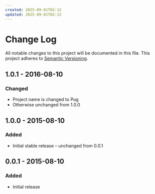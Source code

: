 ```yaml
---
created: 2025-09-01T02:12
updated: 2025-09-01T02:13
---
```

# Change Log
All notable changes to this project will be documented in this file.
This project adheres to [Semantic Versioning](http://semver.org/).

## 1.0.1 - 2016-08-10
### Changed
- Project name is changed to Pug
- Otherwise unchanged from 1.0.0

## 1.0.0 - 2015-08-10
### Added
- Initial stable release – unchanged from 0.0.1

## 0.0.1 - 2015-08-10
### Added
- Initial release
